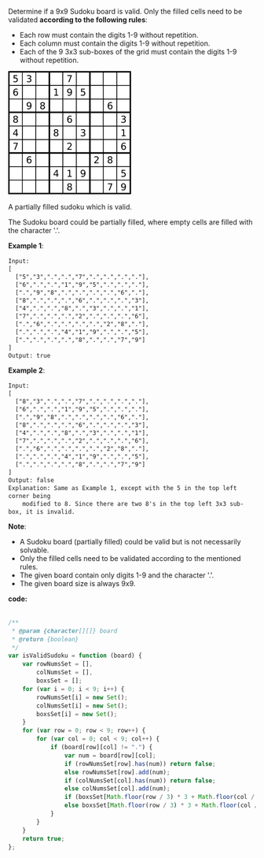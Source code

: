 ﻿Determine if a 9x9 Sudoku board is valid. Only the filled cells need to be validated **according to the following rules**:

- Each row must contain the digits 1-9 without repetition.
- Each column must contain the digits 1-9 without repetition.
- Each of the 9 3x3 sub-boxes of the grid must contain the digits 1-9 without repetition.

![Alt Text](https://github.com/godghdai/leetcode/blob/master/Resource/img/37/1.png)

A partially filled sudoku which is valid.

The Sudoku board could be partially filled, where empty cells are filled with the character '.'.

**Example 1**:
```
Input:
[
  ["5","3",".",".","7",".",".",".","."],
  ["6",".",".","1","9","5",".",".","."],
  [".","9","8",".",".",".",".","6","."],
  ["8",".",".",".","6",".",".",".","3"],
  ["4",".",".","8",".","3",".",".","1"],
  ["7",".",".",".","2",".",".",".","6"],
  [".","6",".",".",".",".","2","8","."],
  [".",".",".","4","1","9",".",".","5"],
  [".",".",".",".","8",".",".","7","9"]
]
Output: true
```

**Example 2**:
```
Input:
[
  ["8","3",".",".","7",".",".",".","."],
  ["6",".",".","1","9","5",".",".","."],
  [".","9","8",".",".",".",".","6","."],
  ["8",".",".",".","6",".",".",".","3"],
  ["4",".",".","8",".","3",".",".","1"],
  ["7",".",".",".","2",".",".",".","6"],
  [".","6",".",".",".",".","2","8","."],
  [".",".",".","4","1","9",".",".","5"],
  [".",".",".",".","8",".",".","7","9"]
]
Output: false
Explanation: Same as Example 1, except with the 5 in the top left corner being 
    modified to 8. Since there are two 8's in the top left 3x3 sub-box, it is invalid.
```

**Note**:

- A Sudoku board (partially filled) could be valid but is not necessarily solvable.
- Only the filled cells need to be validated according to the mentioned rules.
- The given board contain only digits 1-9 and the character '.'.
- The given board size is always 9x9.


**code:**

```js

/**
 * @param {character[][]} board
 * @return {boolean}
 */
var isValidSudoku = function (board) {
    var rowNumsSet = [],
        colNumsSet = [],
        boxsSet = [];
    for (var i = 0; i < 9; i++) {
        rowNumsSet[i] = new Set();
        colNumsSet[i] = new Set();
        boxsSet[i] = new Set();
    }
    for (var row = 0; row < 9; row++) {
        for (var col = 0; col < 9; col++) {
            if (board[row][col] != ".") {
                var num = board[row][col];
                if (rowNumsSet[row].has(num)) return false;
                else rowNumsSet[row].add(num);
                if (colNumsSet[col].has(num)) return false;
                else colNumsSet[col].add(num);
                if (boxsSet[Math.floor(row / 3) * 3 + Math.floor(col / 3)].has(num)) return false;
                else boxsSet[Math.floor(row / 3) * 3 + Math.floor(col / 3)].add(num);
            }
        }
    }
    return true;
};


```